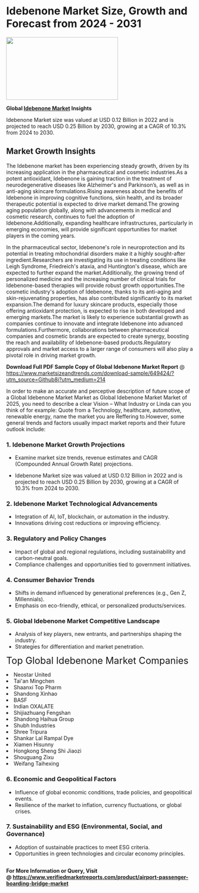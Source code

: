 <H1>Idebenone Market Size, Growth and Forecast from 2024 - 2031</H1><img class="aligncenter size-medium wp-image-584254" src="https://thirdeyenews.in/wp-content/uploads/2024/09/Global-Market-Research-300x168.jpeg" alt="" width="300" height="168" /><p><strong>Global&nbsp;<a href="https://www.marketsizeandtrends.com/download-sample/649424/?utm_source=Github8j?utm_medium=214">Idebenone Market</a> Insights</strong></p><p>Idebenone Market size was valued at USD 0.12 Billion in 2022 and is projected to reach USD 0.25 Billion by 2030, growing at a CAGR of 10.3% from 2024 to 2030.</p><p><h2>Market Growth Insights</h2> <p>The Idebenone market has been experiencing steady growth, driven by its increasing application in the pharmaceutical and cosmetic industries.As a potent antioxidant, Idebenone is gaining traction in the treatment of neurodegenerative diseases like Alzheimer's and Parkinson’s, as well as in anti-aging skincare formulations.Rising awareness about the benefits of Idebenone in improving cognitive functions, skin health, and its broader therapeutic potential is expected to drive market demand.The growing aging population globally, along with advancements in medical and cosmetic research, continues to fuel the adoption of Idebenone.Additionally, expanding healthcare infrastructures, particularly in emerging economies, will provide significant opportunities for market players in the coming years.</p> <p>In the pharmaceutical sector, Idebenone's role in neuroprotection and its potential in treating mitochondrial disorders make it a highly sought-after ingredient.Researchers are investigating its use in treating conditions like Leigh Syndrome, Friedreich's ataxia, and Huntington's disease, which are expected to further expand the market.Additionally, the growing trend of personalized medicine and the increasing number of clinical trials for Idebenone-based therapies will provide robust growth opportunities.The cosmetic industry's adoption of Idebenone, thanks to its anti-aging and skin-rejuvenating properties, has also contributed significantly to its market expansion.The demand for luxury skincare products, especially those offering antioxidant protection, is expected to rise in both developed and emerging markets.The market is likely to experience substantial growth as companies continue to innovate and integrate Idebenone into advanced formulations.Furthermore, collaborations between pharmaceutical companies and cosmetic brands are expected to create synergy, boosting the reach and availability of Idebenone-based products.Regulatory approvals and market access to a larger range of consumers will also play a pivotal role in driving market growth.</p> <p><span class=""><strong>Download Full PDF Sample Copy of Global Idebenone Market Report</strong> @ <a href="https://www.marketsizeandtrends.com/download-sample/649424/?utm_source=Github8j?utm_medium=214" target="_blank">https://www.marketsizeandtrends.com/download-sample/649424/?utm_source=Github8j?utm_medium=214</a></span></p><p>In order to make an accurate and perceptive description of future scope of a Global&nbsp;Idebenone Market Market as Global&nbsp;Idebenone Market Market of 2025, you need to describe a clear Vision &ndash; What Industry or Linda can you think of for example: Quote from a Technology, healthcare, automotive, renewable energy, name the market you are Reffering to.However, some general trends and factors usually impact market reports and their future outlook include:</p><h3>1.&nbsp;<strong>Idebenone Market Growth Projections</strong></h3><ul><li>Examine market size trends, revenue estimates and CAGR (Compounded Annual Growth Rate) projections.</li><li><p>Idebenone Market size was valued at USD 0.12 Billion in 2022 and is projected to reach USD 0.25 Billion by 2030, growing at a CAGR of 10.3% from 2024 to 2030.</p></li></ul><h3>2.&nbsp;<strong>Idebenone Market Technological Advancements</strong></h3><ul><li>Integration of AI, IoT, blockchain, or automation in the industry.</li><li>Innovations driving cost reductions or improving efficiency.</li></ul><h3>3.&nbsp;<strong>Regulatory and Policy Changes</strong></h3><ul><li>Impact of global and regional regulations, including sustainability and carbon-neutral goals.</li><li>Compliance challenges and opportunities tied to government initiatives.</li></ul><h3>4.&nbsp;<strong>Consumer Behavior Trends</strong></h3><ul><li>Shifts in demand influenced by generational preferences (e.g., Gen Z, Millennials).</li><li>Emphasis on eco-friendly, ethical, or personalized products/services.</li></ul><h3>5.&nbsp;<strong>Global Idebenone Market Competitive Landscape</strong></h3><ul><li>Analysis of key players, new entrants, and partnerships shaping the industry.</li><li>Strategies for differentiation and market penetration.</li></ul><p data-pm-slice="1 1 []"><span style="color: inherit; font-family: inherit; font-size: 25px;">Top Global Idebenone Market Companies</span></p><div class="" data-test-id=""><p><li>Neostar United</li><li> Tai'an Mingchen</li><li> Shaanxi Top Pharm</li><li> Shandong Xinhao</li><li> BASF</li><li> Indian OXALATE</li><li> Shijiazhuang Fengshan</li><li> Shandong Haihua Group</li><li> Shubh Industries</li><li> Shree Tripura</li><li> Shankar Lal Rampal Dye</li><li> Xiamen Hisunny</li><li> Hongkong Sheng Shi Jiaozi</li><li> Shouguang Zixu</li><li> Weifang Taihexing</li></p></div><h3>6.&nbsp;<strong>Economic and Geopolitical Factors</strong></h3><ul><li>Influence of global economic conditions, trade policies, and geopolitical events.</li><li>Resilience of the market to inflation, currency fluctuations, or global crises.</li></ul><h3>7.&nbsp;<strong>Sustainability and ESG (Environmental, Social, and Governance)</strong></h3><ul><li>Adoption of sustainable practices to meet ESG criteria.</li><li>Opportunities in green technologies and circular economy principles.</li></ul><h2><strong style="font-size: 14px;">For More Information or Query, Visit @&nbsp;</strong><a style="background-color: #ffffff; font-size: 14px;" href="https://www.marketsizeandtrends.com/report/idebenone-market/" target="_blank">https://www.verifiedmarketreports.com/product/airport-passenger-boarding-bridge-market</a></h2>